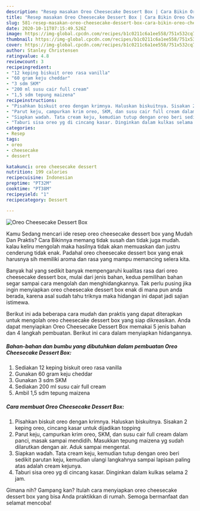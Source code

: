 ```yaml
---
description: "Resep masakan Oreo Cheesecake Dessert Box | Cara Bikin Oreo Cheesecake Dessert Box Yang Enak Banget"
title: "Resep masakan Oreo Cheesecake Dessert Box | Cara Bikin Oreo Cheesecake Dessert Box Yang Enak Banget"
slug: 581-resep-masakan-oreo-cheesecake-dessert-box-cara-bikin-oreo-cheesecake-dessert-box-yang-enak-banget
date: 2020-10-11T07:15:49.526Z
image: https://img-global.cpcdn.com/recipes/b1c0211c6a1ee558/751x532cq70/oreo-cheesecake-dessert-box-foto-resep-utama.jpg
thumbnail: https://img-global.cpcdn.com/recipes/b1c0211c6a1ee558/751x532cq70/oreo-cheesecake-dessert-box-foto-resep-utama.jpg
cover: https://img-global.cpcdn.com/recipes/b1c0211c6a1ee558/751x532cq70/oreo-cheesecake-dessert-box-foto-resep-utama.jpg
author: Stanley Christensen
ratingvalue: 4.8
reviewcount: 3
recipeingredient:
- "12 keping biskuit oreo rasa vanilla"
- "60 gram keju cheddar"
- "3 sdm SKM"
- "200 ml susu cair full cream"
- "1,5 sdm tepung maizena"
recipeinstructions:
- "Pisahkan biskuit oreo dengan krimnya. Haluskan biskuitnya. Sisakan 2 keping oreo, cincang kasar untuk dijadikan topping"
- "Parut keju, campurkan krim oreo, SKM, dan susu cair full cream dalam panci, masak sampai mendidih. Masukkan tepung maizena yg sudah dilarutkan dengan air. Aduk sampai mengental."
- "Siapkan wadah. Tata cream keju, kemudian tutup dengan oreo beri sedikit parutan keju, kemudian ulangi langkahnya sampai lapisan paling atas adalah cream kejunya."
- "Taburi sisa oreo yg di cincang kasar. Dinginkan dalam kulkas selama 2 jam."
categories:
- Resep
tags:
- oreo
- cheesecake
- dessert

katakunci: oreo cheesecake dessert 
nutrition: 199 calories
recipecuisine: Indonesian
preptime: "PT32M"
cooktime: "PT38M"
recipeyield: "1"
recipecategory: Dessert

---
```



![Oreo Cheesecake Dessert Box](https://img-global.cpcdn.com/recipes/b1c0211c6a1ee558/751x532cq70/oreo-cheesecake-dessert-box-foto-resep-utama.jpg)

Kamu Sedang mencari ide resep oreo cheesecake dessert box yang Mudah Dan Praktis? Cara Bikinnya memang tidak susah dan tidak juga mudah. kalau keliru mengolah maka hasilnya tidak akan memuaskan dan justru cenderung tidak enak. Padahal oreo cheesecake dessert box yang enak harusnya sih memiliki aroma dan rasa yang mampu memancing selera kita.



Banyak hal yang sedikit banyak mempengaruhi kualitas rasa dari oreo cheesecake dessert box, mulai dari jenis bahan, kedua pemilihan bahan segar sampai cara mengolah dan menghidangkannya. Tak perlu pusing jika ingin menyiapkan oreo cheesecake dessert box enak di mana pun anda berada, karena asal sudah tahu triknya maka hidangan ini dapat jadi sajian istimewa.


Berikut ini ada beberapa cara mudah dan praktis yang dapat diterapkan untuk mengolah oreo cheesecake dessert box yang siap dikreasikan. Anda dapat menyiapkan Oreo Cheesecake Dessert Box memakai 5 jenis bahan dan 4 langkah pembuatan. Berikut ini cara dalam menyiapkan hidangannya.

<!--inarticleads1-->

##### Bahan-bahan dan bumbu yang dibutuhkan dalam pembuatan Oreo Cheesecake Dessert Box:

1. Sediakan 12 keping biskuit oreo rasa vanilla
1. Gunakan 60 gram keju cheddar
1. Gunakan 3 sdm SKM
1. Sediakan 200 ml susu cair full cream
1. Ambil 1,5 sdm tepung maizena




<!--inarticleads2-->

##### Cara membuat Oreo Cheesecake Dessert Box:

1. Pisahkan biskuit oreo dengan krimnya. Haluskan biskuitnya. Sisakan 2 keping oreo, cincang kasar untuk dijadikan topping
1. Parut keju, campurkan krim oreo, SKM, dan susu cair full cream dalam panci, masak sampai mendidih. Masukkan tepung maizena yg sudah dilarutkan dengan air. Aduk sampai mengental.
1. Siapkan wadah. Tata cream keju, kemudian tutup dengan oreo beri sedikit parutan keju, kemudian ulangi langkahnya sampai lapisan paling atas adalah cream kejunya.
1. Taburi sisa oreo yg di cincang kasar. Dinginkan dalam kulkas selama 2 jam.




Gimana nih? Gampang kan? Itulah cara menyiapkan oreo cheesecake dessert box yang bisa Anda praktikkan di rumah. Semoga bermanfaat dan selamat mencoba!
